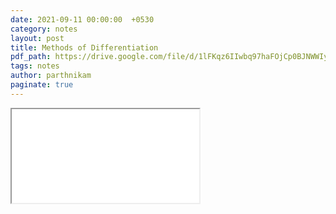 ```yaml
---
date: 2021-09-11 00:00:00  +0530
category: notes
layout: post
title: Methods of Differentiation
pdf_path: https://drive.google.com/file/d/1lFKqz6IIwbq97haFOjCp0BJNWWIyMpG5/preview?usp=sharing
tags: notes
author: parthnikam
paginate: true
---
```


<iframe class="embed-pdf" src="{{ page.pdf_path }}#toolbar=0" seamless="seamless" scrolling="no" style="overflow:hidden"></iframe>
